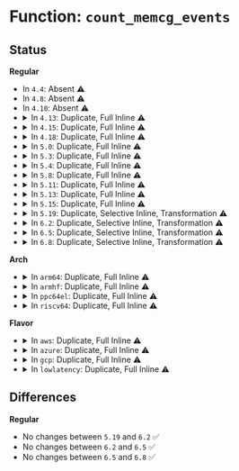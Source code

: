 # Function: <code>count_memcg_events</code>

## Status
<b>Regular</b>
<ul>
<li>
In <code>4.4</code>: Absent ⚠️
</li>
<li>
In <code>4.8</code>: Absent ⚠️
</li>
<li>
In <code>4.10</code>: Absent ⚠️
</li>
<li>
<details>
<summary>In <code>4.13</code>: Duplicate, Full Inline ⚠️</summary>

**Collision:** Static Duplication

**Inline:** Full

**Transformation:** False

**Instances:**

```
In mm/swap.c (ffffffff811ca724)
Location: include/linux/memcontrol.h:627
Inline: True
```
```
In mm/vmscan.c (ffffffff811d3d00)
Location: include/linux/memcontrol.h:627
Inline: True
Inline callers:
  - mm/vmscan.c:shrink_active_list
  - mm/vmscan.c:move_active_pages_to_lru
  - mm/vmscan.c:shrink_inactive_list
  - mm/vmscan.c:shrink_inactive_list
  - mm/vmscan.c:shrink_inactive_list
  - mm/vmscan.c:shrink_inactive_list
  - mm/vmscan.c:shrink_page_list
  - mm/vmscan.c:shrink_page_list
```
</details>
</li>
<li>
<details>
<summary>In <code>4.15</code>: Duplicate, Full Inline ⚠️</summary>

**Collision:** Static Duplication

**Inline:** Full

**Transformation:** False

**Instances:**

```
In mm/swap.c (ffffffff811df659)
Location: include/linux/memcontrol.h:630
Inline: True
```
```
In mm/vmscan.c (ffffffff811e9250)
Location: include/linux/memcontrol.h:630
Inline: True
Inline callers:
  - mm/vmscan.c:shrink_active_list
  - mm/vmscan.c:move_active_pages_to_lru
  - mm/vmscan.c:shrink_inactive_list
  - mm/vmscan.c:shrink_inactive_list
  - mm/vmscan.c:shrink_inactive_list
  - mm/vmscan.c:shrink_inactive_list
  - mm/vmscan.c:shrink_page_list
  - mm/vmscan.c:shrink_page_list
```
</details>
</li>
<li>
<details>
<summary>In <code>4.18</code>: Duplicate, Full Inline ⚠️</summary>

**Collision:** Static Duplication

**Inline:** Full

**Transformation:** False

**Instances:**

```
In mm/filemap.c (ffffffff811efc20)
Location: include/linux/memcontrol.h:696
Inline: True
Inline callers:
  - mm/filemap.c:filemap_fault
```
```
In mm/swap.c (ffffffff81200e06)
Location: include/linux/memcontrol.h:696
Inline: True
```
```
In mm/vmscan.c (ffffffff8120a775)
Location: include/linux/memcontrol.h:696
Inline: True
Inline callers:
  - mm/vmscan.c:shrink_active_list
  - mm/vmscan.c:move_active_pages_to_lru
  - mm/vmscan.c:shrink_inactive_list
  - mm/vmscan.c:shrink_inactive_list
  - mm/vmscan.c:shrink_inactive_list
  - mm/vmscan.c:shrink_inactive_list
  - mm/vmscan.c:shrink_page_list
  - mm/vmscan.c:shrink_page_list
```
```
In mm/shmem.c (ffffffff81211272)
Location: include/linux/memcontrol.h:696
Inline: True
Inline callers:
  - mm/shmem.c:shmem_getpage_gfp
```
```
In mm/memory.c (ffffffff812302be)
Location: include/linux/memcontrol.h:696
Inline: True
Inline callers:
  - mm/memory.c:handle_mm_fault
  - mm/memory.c:do_swap_page
```
```
In fs/dax.c (ffffffff812f9ad7)
Location: include/linux/memcontrol.h:696
Inline: True
```
</details>
</li>
<li>
<details>
<summary>In <code>5.0</code>: Duplicate, Full Inline ⚠️</summary>

**Collision:** Static Duplication

**Inline:** Full

**Transformation:** False

**Instances:**

```
In mm/filemap.c (ffffffff81201e7b)
Location: include/linux/memcontrol.h:736
Inline: True
Inline callers:
  - mm/filemap.c:filemap_fault
```
```
In mm/swap.c (ffffffff8121377b)
Location: include/linux/memcontrol.h:736
Inline: True
```
```
In mm/vmscan.c (ffffffff8121d465)
Location: include/linux/memcontrol.h:736
Inline: True
Inline callers:
  - mm/vmscan.c:shrink_active_list
  - mm/vmscan.c:move_active_pages_to_lru
  - mm/vmscan.c:shrink_inactive_list
  - mm/vmscan.c:shrink_inactive_list
  - mm/vmscan.c:shrink_inactive_list
  - mm/vmscan.c:shrink_inactive_list
  - mm/vmscan.c:shrink_page_list
  - mm/vmscan.c:shrink_page_list
```
```
In mm/shmem.c (ffffffff812231bb)
Location: include/linux/memcontrol.h:736
Inline: True
Inline callers:
  - mm/shmem.c:shmem_getpage_gfp
```
```
In mm/memory.c (ffffffff81242c6e)
Location: include/linux/memcontrol.h:736
Inline: True
Inline callers:
  - mm/memory.c:handle_mm_fault
  - mm/memory.c:do_swap_page
```
```
In fs/dax.c (ffffffff8130da8c)
Location: include/linux/memcontrol.h:736
Inline: True
```
</details>
</li>
<li>
<details>
<summary>In <code>5.3</code>: Duplicate, Full Inline ⚠️</summary>

**Collision:** Static Duplication

**Inline:** Full

**Transformation:** False

**Instances:**

```
In mm/filemap.c (ffffffff81217ca3)
Location: include/linux/memcontrol.h:716
Inline: True
Inline callers:
  - mm/filemap.c:filemap_fault
```
```
In mm/swap.c (ffffffff812231ba)
Location: include/linux/memcontrol.h:716
Inline: True
```
```
In mm/vmscan.c (ffffffff8122bdc7)
Location: include/linux/memcontrol.h:716
Inline: True
Inline callers:
  - mm/vmscan.c:shrink_page_list
  - mm/vmscan.c:shrink_page_list
```
```
In mm/shmem.c (ffffffff812331de)
Location: include/linux/memcontrol.h:716
Inline: True
Inline callers:
  - mm/shmem.c:shmem_swapin_page
```
```
In mm/memory.c (ffffffff81254b0f)
Location: include/linux/memcontrol.h:716
Inline: True
Inline callers:
  - mm/memory.c:handle_mm_fault
  - mm/memory.c:do_swap_page
```
```
In mm/huge_memory.c (ffffffff812a6d3f)
Location: include/linux/memcontrol.h:716
Inline: True
Inline callers:
  - mm/huge_memory.c:do_huge_pmd_wp_page
  - mm/huge_memory.c:do_huge_pmd_anonymous_page
```
```
In mm/khugepaged.c (ffffffff812aaf73)
Location: include/linux/memcontrol.h:716
Inline: True
Inline callers:
  - mm/khugepaged.c:collapse_shmem
  - mm/khugepaged.c:collapse_huge_page
```
```
In fs/dax.c (ffffffff81335cb5)
Location: include/linux/memcontrol.h:716
Inline: True
```
</details>
</li>
<li>
<details>
<summary>In <code>5.4</code>: Duplicate, Full Inline ⚠️</summary>

**Collision:** Static Duplication

**Inline:** Full

**Transformation:** False

**Instances:**

```
In mm/filemap.c (ffffffff81225577)
Location: include/linux/memcontrol.h:753
Inline: True
Inline callers:
  - mm/filemap.c:filemap_fault
```
```
In mm/swap.c (ffffffff81230c6a)
Location: include/linux/memcontrol.h:753
Inline: True
```
```
In mm/vmscan.c (ffffffff81239c8d)
Location: include/linux/memcontrol.h:753
Inline: True
Inline callers:
  - mm/vmscan.c:shrink_page_list
  - mm/vmscan.c:shrink_page_list
```
```
In mm/shmem.c (ffffffff812413ff)
Location: include/linux/memcontrol.h:753
Inline: True
Inline callers:
  - mm/shmem.c:shmem_swapin_page
```
```
In mm/memory.c (ffffffff8126306f)
Location: include/linux/memcontrol.h:753
Inline: True
Inline callers:
  - mm/memory.c:handle_mm_fault
  - mm/memory.c:do_swap_page
```
```
In mm/huge_memory.c (ffffffff812b81ea)
Location: include/linux/memcontrol.h:753
Inline: True
Inline callers:
  - mm/huge_memory.c:do_huge_pmd_wp_page
  - mm/huge_memory.c:do_huge_pmd_anonymous_page
```
```
In mm/khugepaged.c (ffffffff812bc90e)
Location: include/linux/memcontrol.h:753
Inline: True
Inline callers:
  - mm/khugepaged.c:collapse_file
  - mm/khugepaged.c:collapse_huge_page
```
```
In fs/dax.c (ffffffff813498b5)
Location: include/linux/memcontrol.h:753
Inline: True
```
</details>
</li>
<li>
<details>
<summary>In <code>5.8</code>: Duplicate, Full Inline ⚠️</summary>

**Collision:** Static Duplication

**Inline:** Full

**Transformation:** False

**Instances:**

```
In mm/filemap.c (ffffffff81253554)
Location: include/linux/memcontrol.h:731
Inline: True
Inline callers:
  - mm/filemap.c:filemap_fault
```
```
In mm/vmscan.c (ffffffff81266414)
Location: include/linux/memcontrol.h:731
Inline: True
Inline callers:
  - mm/vmscan.c:shrink_page_list
  - mm/vmscan.c:shrink_page_list
```
```
In mm/shmem.c (ffffffff8126dc5a)
Location: include/linux/memcontrol.h:731
Inline: True
Inline callers:
  - mm/shmem.c:shmem_swapin_page
```
```
In mm/memory.c (ffffffff81294e4f)
Location: include/linux/memcontrol.h:731
Inline: True
Inline callers:
  - mm/memory.c:handle_mm_fault
  - mm/memory.c:do_swap_page
```
```
In mm/huge_memory.c (ffffffff812e968d)
Location: include/linux/memcontrol.h:731
Inline: True
Inline callers:
  - mm/huge_memory.c:__do_huge_pmd_anonymous_page
```
```
In mm/khugepaged.c (ffffffff812f143c)
Location: include/linux/memcontrol.h:731
Inline: True
Inline callers:
  - mm/khugepaged.c:collapse_file
  - mm/khugepaged.c:collapse_huge_page
```
```
In fs/dax.c (ffffffff8138eb20)
Location: include/linux/memcontrol.h:731
Inline: True
Inline callers:
  - fs/dax.c:dax_iomap_pte_fault
```
</details>
</li>
<li>
<details>
<summary>In <code>5.11</code>: Duplicate, Full Inline ⚠️</summary>

**Collision:** Static Duplication

**Inline:** Full

**Transformation:** False

**Instances:**

```
In mm/filemap.c (ffffffff8125883e)
Location: include/linux/memcontrol.h:1000
Inline: True
```
```
In mm/vmscan.c (ffffffff81270e19)
Location: include/linux/memcontrol.h:1000
Inline: True
Inline callers:
  - mm/vmscan.c:shrink_page_list
  - mm/vmscan.c:shrink_page_list
```
```
In mm/shmem.c (ffffffff812764ae)
Location: include/linux/memcontrol.h:1000
Inline: True
```
```
In mm/memory.c (ffffffff8129f6d3)
Location: include/linux/memcontrol.h:1000
Inline: True
Inline callers:
  - mm/memory.c:handle_mm_fault
  - mm/memory.c:do_swap_page
```
```
In mm/huge_memory.c (ffffffff812f4b2d)
Location: include/linux/memcontrol.h:1000
Inline: True
Inline callers:
  - mm/huge_memory.c:__do_huge_pmd_anonymous_page
```
```
In mm/khugepaged.c (ffffffff812fde31)
Location: include/linux/memcontrol.h:1000
Inline: True
Inline callers:
  - mm/khugepaged.c:collapse_file
  - mm/khugepaged.c:collapse_huge_page
```
```
In fs/dax.c (ffffffff8139df3e)
Location: include/linux/memcontrol.h:1000
Inline: True
```
</details>
</li>
<li>
<details>
<summary>In <code>5.13</code>: Duplicate, Full Inline ⚠️</summary>

**Collision:** Static Duplication

**Inline:** Full

**Transformation:** False

**Instances:**

```
In mm/filemap.c (ffffffff8125ce9e)
Location: include/linux/memcontrol.h:1041
Inline: True
```
```
In mm/vmscan.c (ffffffff812751f5)
Location: include/linux/memcontrol.h:1041
Inline: True
```
```
In mm/shmem.c (ffffffff8127d0de)
Location: include/linux/memcontrol.h:1041
Inline: True
```
```
In mm/memory.c (ffffffff812a46d3)
Location: include/linux/memcontrol.h:1041
Inline: True
Inline callers:
  - mm/memory.c:handle_mm_fault
  - mm/memory.c:do_swap_page
```
```
In mm/huge_memory.c (ffffffff812fb0ae)
Location: include/linux/memcontrol.h:1041
Inline: True
Inline callers:
  - mm/huge_memory.c:__do_huge_pmd_anonymous_page
```
```
In mm/khugepaged.c (ffffffff81304714)
Location: include/linux/memcontrol.h:1041
Inline: True
Inline callers:
  - mm/khugepaged.c:collapse_file
  - mm/khugepaged.c:collapse_huge_page
```
```
In fs/dax.c (ffffffff813a6c7e)
Location: include/linux/memcontrol.h:1041
Inline: True
```
</details>
</li>
<li>
<details>
<summary>In <code>5.15</code>: Duplicate, Full Inline ⚠️</summary>

**Collision:** Static Duplication

**Inline:** Full

**Transformation:** False

**Instances:**

```
In mm/filemap.c (ffffffff8129964b)
Location: include/linux/memcontrol.h:1033
Inline: True
```
```
In mm/vmscan.c (ffffffff812b2545)
Location: include/linux/memcontrol.h:1033
Inline: True
```
```
In mm/shmem.c (ffffffff812bb22b)
Location: include/linux/memcontrol.h:1033
Inline: True
```
```
In mm/memory.c (ffffffff812e5983)
Location: include/linux/memcontrol.h:1033
Inline: True
Inline callers:
  - mm/memory.c:handle_mm_fault
  - mm/memory.c:do_swap_page
```
```
In mm/huge_memory.c (ffffffff81344f17)
Location: include/linux/memcontrol.h:1033
Inline: True
Inline callers:
  - mm/huge_memory.c:__do_huge_pmd_anonymous_page
```
```
In mm/khugepaged.c (ffffffff8134e449)
Location: include/linux/memcontrol.h:1033
Inline: True
Inline callers:
  - mm/khugepaged.c:collapse_file
  - mm/khugepaged.c:collapse_huge_page
```
```
In fs/dax.c (ffffffff813f6b3b)
Location: include/linux/memcontrol.h:1033
Inline: True
```
</details>
</li>
<li>
<details>
<summary>In <code>5.19</code>: Duplicate, Selective Inline, Transformation ⚠️</summary>

```c
void count_memcg_events(struct mem_cgroup *memcg, enum vm_event_item idx, long unsigned int count);
```

**Collision:** Static Duplication

**Inline:** Selective

**Transformation:** True

**Instances:**

```
In mm/filemap.c (ffffffff812ef630)
Location: include/linux/memcontrol.h:1057
Inline: True
Direct callers:
  - mm/filemap.c:filemap_fault
```
```
In mm/vmscan.c (ffffffff8130bb00)
Location: include/linux/memcontrol.h:1057
Inline: False
Direct callers:
  - mm/vmscan.c:shrink_page_list
  - mm/vmscan.c:shrink_page_list
```
```
In mm/shmem.c (ffffffff81315d50)
Location: include/linux/memcontrol.h:1057
Inline: True
Direct callers:
  - mm/shmem.c:shmem_swapin_folio
```
```
In mm/memory.c (ffffffff8133ce80)
Location: include/linux/memcontrol.h:1057
Inline: True
Direct callers:
  - mm/memory.c:handle_mm_fault
  - mm/memory.c:do_swap_page
```
```
In mm/zswap.c (ffffffff81384770)
Location: include/linux/memcontrol.h:1057
Inline: True
Direct callers:
  - mm/zswap.c:zswap_frontswap_load
  - mm/zswap.c:zswap_frontswap_store
```
```
In mm/huge_memory.c (ffffffff813b9320)
Location: include/linux/memcontrol.h:1057
Inline: True
Direct callers:
  - mm/huge_memory.c:__do_huge_pmd_anonymous_page
```
```
In mm/khugepaged.c (ffffffff813c3710)
Location: include/linux/memcontrol.h:1057
Inline: True
Direct callers:
  - mm/khugepaged.c:collapse_file
  - mm/khugepaged.c:collapse_huge_page
```
```
In fs/dax.c (ffffffff81467800)
Location: include/linux/memcontrol.h:1057
Inline: True
Direct callers:
  - fs/dax.c:dax_iomap_pte_fault
```
**Symbols:**

```
ffffffff812ef630-ffffffff812ef670: count_memcg_events.constprop.0 (STB_LOCAL)
ffffffff8130bb00-ffffffff8130bb36: count_memcg_events (STB_LOCAL)
ffffffff81315d50-ffffffff81315d90: count_memcg_events.constprop.0 (STB_LOCAL)
ffffffff8133ce80-ffffffff8133cebb: count_memcg_events.constprop.0 (STB_LOCAL)
ffffffff81384770-ffffffff813847ab: count_memcg_events.constprop.0 (STB_LOCAL)
ffffffff813b9320-ffffffff813b9360: count_memcg_events.constprop.0 (STB_LOCAL)
ffffffff813c3710-ffffffff813c3750: count_memcg_events.constprop.0 (STB_LOCAL)
ffffffff81467800-ffffffff81467840: count_memcg_events.constprop.0 (STB_LOCAL)
```
</details>
</li>
<li>
<details>
<summary>In <code>6.2</code>: Duplicate, Selective Inline, Transformation ⚠️</summary>

```c
void count_memcg_events(struct mem_cgroup *memcg, enum vm_event_item idx, long unsigned int count);
```

**Collision:** Static Duplication

**Inline:** Selective

**Transformation:** True

**Instances:**

```
In mm/filemap.c (ffffffff8135a020)
Location: include/linux/memcontrol.h:1057
Inline: True
Direct callers:
  - mm/filemap.c:filemap_fault
```
```
In mm/vmscan.c (ffffffff81376360)
Location: include/linux/memcontrol.h:1057
Inline: False
Direct callers:
  - mm/vmscan.c:shrink_folio_list
  - mm/vmscan.c:shrink_folio_list
```
```
In mm/shmem.c (ffffffff81389e60)
Location: include/linux/memcontrol.h:1057
Inline: True
Direct callers:
  - mm/shmem.c:shmem_swapin_folio
```
```
In mm/memory.c (ffffffff813b4a90)
Location: include/linux/memcontrol.h:1057
Inline: True
Direct callers:
  - mm/memory.c:handle_mm_fault
  - mm/memory.c:do_swap_page
```
```
In mm/zswap.c (ffffffff81402380)
Location: include/linux/memcontrol.h:1057
Inline: True
Direct callers:
  - mm/zswap.c:zswap_frontswap_load
  - mm/zswap.c:zswap_frontswap_store
```
```
In mm/huge_memory.c (ffffffff8143b5d0)
Location: include/linux/memcontrol.h:1057
Inline: True
Direct callers:
  - mm/huge_memory.c:__do_huge_pmd_anonymous_page
```
```
In mm/khugepaged.c (ffffffff814460f0)
Location: include/linux/memcontrol.h:1057
Inline: True
Direct callers:
  - mm/khugepaged.c:alloc_charge_hpage
```
```
In fs/dax.c (ffffffff814f7ea0)
Location: include/linux/memcontrol.h:1057
Inline: True
Direct callers:
  - fs/dax.c:dax_iomap_pte_fault
```
**Symbols:**

```
ffffffff8135a020-ffffffff8135a06b: count_memcg_events.constprop.0 (STB_LOCAL)
ffffffff81376360-ffffffff813763b3: count_memcg_events (STB_LOCAL)
ffffffff81389e60-ffffffff81389eab: count_memcg_events.constprop.0 (STB_LOCAL)
ffffffff813b4a90-ffffffff813b4adf: count_memcg_events.constprop.0 (STB_LOCAL)
ffffffff81402380-ffffffff814023cf: count_memcg_events.constprop.0 (STB_LOCAL)
ffffffff8143b5d0-ffffffff8143b61b: count_memcg_events.constprop.0 (STB_LOCAL)
ffffffff814460f0-ffffffff8144613b: count_memcg_events.constprop.0 (STB_LOCAL)
ffffffff814f7ea0-ffffffff814f7eeb: count_memcg_events.constprop.0 (STB_LOCAL)
```
</details>
</li>
<li>
<details>
<summary>In <code>6.5</code>: Duplicate, Selective Inline, Transformation ⚠️</summary>

```c
void count_memcg_events(struct mem_cgroup *memcg, enum vm_event_item idx, long unsigned int count);
```

**Collision:** Static Duplication

**Inline:** Selective

**Transformation:** True

**Instances:**

```
In mm/filemap.c (ffffffff8138ba70)
Location: include/linux/memcontrol.h:1073
Inline: True
Direct callers:
  - mm/filemap.c:filemap_fault
```
```
In mm/vmscan.c (ffffffff813a5c70)
Location: include/linux/memcontrol.h:1073
Inline: False
Direct callers:
  - mm/vmscan.c:shrink_folio_list
  - mm/vmscan.c:shrink_folio_list
```
```
In mm/shmem.c (ffffffff813bc040)
Location: include/linux/memcontrol.h:1073
Inline: True
Direct callers:
  - mm/shmem.c:shmem_swapin_folio
```
```
In mm/memory.c (ffffffff813e96f0)
Location: include/linux/memcontrol.h:1073
Inline: True
Direct callers:
  - mm/memory.c:handle_mm_fault
  - mm/memory.c:do_swap_page
```
```
In mm/zswap.c (ffffffff81435240)
Location: include/linux/memcontrol.h:1073
Inline: True
Direct callers:
  - mm/zswap.c:zswap_frontswap_load
  - mm/zswap.c:zswap_frontswap_store
```
```
In mm/huge_memory.c (ffffffff81470f40)
Location: include/linux/memcontrol.h:1073
Inline: True
Direct callers:
  - mm/huge_memory.c:__do_huge_pmd_anonymous_page
```
```
In mm/khugepaged.c (ffffffff8147b7d0)
Location: include/linux/memcontrol.h:1073
Inline: True
Direct callers:
  - mm/khugepaged.c:alloc_charge_hpage
```
```
In fs/dax.c (ffffffff8152f0a0)
Location: include/linux/memcontrol.h:1073
Inline: True
Direct callers:
  - fs/dax.c:dax_iomap_pte_fault
```
**Symbols:**

```
ffffffff8138ba70-ffffffff8138babb: count_memcg_events.constprop.0 (STB_LOCAL)
ffffffff813a5c70-ffffffff813a5cc3: count_memcg_events (STB_LOCAL)
ffffffff813bc040-ffffffff813bc08b: count_memcg_events.constprop.0 (STB_LOCAL)
ffffffff813e96f0-ffffffff813e973f: count_memcg_events.constprop.0 (STB_LOCAL)
ffffffff81435240-ffffffff8143528f: count_memcg_events.constprop.0 (STB_LOCAL)
ffffffff81470f40-ffffffff81470f8b: count_memcg_events.constprop.0 (STB_LOCAL)
ffffffff8147b7d0-ffffffff8147b81b: count_memcg_events.constprop.0 (STB_LOCAL)
ffffffff8152f0a0-ffffffff8152f0eb: count_memcg_events.constprop.0 (STB_LOCAL)
```
</details>
</li>
<li>
<details>
<summary>In <code>6.8</code>: Duplicate, Selective Inline, Transformation ⚠️</summary>

```c
void count_memcg_events(struct mem_cgroup *memcg, enum vm_event_item idx, long unsigned int count);
```

**Collision:** Static Duplication

**Inline:** Selective

**Transformation:** True

**Instances:**

```
In mm/filemap.c (ffffffff813b55e0)
Location: include/linux/memcontrol.h:1090
Inline: True
Direct callers:
  - mm/filemap.c:filemap_fault
```
```
In mm/vmscan.c (ffffffff813cf7e0)
Location: include/linux/memcontrol.h:1090
Inline: False
Direct callers:
  - mm/vmscan.c:shrink_folio_list
  - mm/vmscan.c:shrink_folio_list
  - mm/vmscan.c:shrink_folio_list
```
```
In mm/shmem.c (ffffffff813e6c30)
Location: include/linux/memcontrol.h:1090
Inline: True
Direct callers:
  - mm/shmem.c:shmem_swapin_folio
```
```
In mm/memory.c (ffffffff81414670)
Location: include/linux/memcontrol.h:1090
Inline: True
Direct callers:
  - mm/memory.c:handle_mm_fault
  - mm/memory.c:do_swap_page
```
```
In mm/page_io.c (ffffffff81463030)
Location: include/linux/memcontrol.h:1090
Inline: True
Direct callers:
  - mm/page_io.c:__swap_writepage
  - mm/page_io.c:swap_writepage_bdev_sync
  - mm/page_io.c:swap_writepage_fs
```
```
In mm/zswap.c (ffffffff8146e2e0)
Location: include/linux/memcontrol.h:1090
Inline: True
Direct callers:
  - mm/zswap.c:zswap_load
  - mm/zswap.c:zswap_store
  - mm/zswap.c:shrink_memcg_cb
```
```
In mm/huge_memory.c (ffffffff814a0600)
Location: include/linux/memcontrol.h:1090
Inline: True
Direct callers:
  - mm/huge_memory.c:__do_huge_pmd_anonymous_page
```
```
In mm/khugepaged.c (ffffffff814aaab0)
Location: include/linux/memcontrol.h:1090
Inline: True
Direct callers:
  - mm/khugepaged.c:alloc_charge_hpage
```
```
In fs/dax.c (ffffffff81563f80)
Location: include/linux/memcontrol.h:1090
Inline: True
Direct callers:
  - fs/dax.c:dax_iomap_pte_fault
```
**Symbols:**

```
ffffffff813b55e0-ffffffff813b562b: count_memcg_events.constprop.0 (STB_LOCAL)
ffffffff813cf7e0-ffffffff813cf833: count_memcg_events (STB_LOCAL)
ffffffff813e6c30-ffffffff813e6c7b: count_memcg_events.constprop.0 (STB_LOCAL)
ffffffff81414670-ffffffff814146bf: count_memcg_events.constprop.0 (STB_LOCAL)
ffffffff81463030-ffffffff8146307b: count_memcg_events.constprop.0 (STB_LOCAL)
ffffffff8146e2e0-ffffffff8146e32f: count_memcg_events.constprop.0 (STB_LOCAL)
ffffffff814a0600-ffffffff814a064b: count_memcg_events.constprop.0 (STB_LOCAL)
ffffffff814aaab0-ffffffff814aaafb: count_memcg_events.constprop.0 (STB_LOCAL)
ffffffff81563f80-ffffffff81563fcb: count_memcg_events.constprop.0 (STB_LOCAL)
```
</details>
</li>
</ul>
<b>Arch</b>
<ul>
<li>
<details>
<summary>In <code>arm64</code>: Duplicate, Full Inline ⚠️</summary>

**Collision:** Static Duplication

**Inline:** Full

**Transformation:** False

**Instances:**

```
In mm/filemap.c (ffff8000102b274c)
Location: include/linux/memcontrol.h:753
Inline: True
Inline callers:
  - mm/filemap.c:filemap_fault
```
```
In mm/swap.c (ffff8000102c1640)
Location: include/linux/memcontrol.h:753
Inline: True
```
```
In mm/vmscan.c (ffff8000102cac48)
Location: include/linux/memcontrol.h:753
Inline: True
Inline callers:
  - mm/vmscan.c:shrink_page_list
  - mm/vmscan.c:shrink_page_list
```
```
In mm/shmem.c (ffff8000102d3b4c)
Location: include/linux/memcontrol.h:753
Inline: True
Inline callers:
  - mm/shmem.c:shmem_swapin_page
```
```
In mm/memory.c (ffff8000102fa34c)
Location: include/linux/memcontrol.h:753
Inline: True
Inline callers:
  - mm/memory.c:handle_mm_fault
  - mm/memory.c:do_swap_page
```
```
In mm/huge_memory.c (ffff80001035882c)
Location: include/linux/memcontrol.h:753
Inline: True
Inline callers:
  - mm/huge_memory.c:do_huge_pmd_wp_page
  - mm/huge_memory.c:__do_huge_pmd_anonymous_page
```
```
In mm/khugepaged.c (ffff80001035db58)
Location: include/linux/memcontrol.h:753
Inline: True
Inline callers:
  - mm/khugepaged.c:collapse_file
  - mm/khugepaged.c:collapse_huge_page
```
```
In fs/dax.c (ffff80001040a358)
Location: include/linux/memcontrol.h:753
Inline: True
```
</details>
</li>
<li>
<details>
<summary>In <code>armhf</code>: Duplicate, Full Inline ⚠️</summary>

**Collision:** Static Duplication

**Inline:** Full

**Transformation:** False

**Instances:**

```
In mm/filemap.c (c04df9cc)
Location: include/linux/memcontrol.h:753
Inline: True
Inline callers:
  - mm/filemap.c:filemap_fault
```
```
In mm/swap.c (c04ebecc)
Location: include/linux/memcontrol.h:753
Inline: True
```
```
In mm/vmscan.c (c04f4a94)
Location: include/linux/memcontrol.h:753
Inline: True
Inline callers:
  - mm/vmscan.c:shrink_page_list
  - mm/vmscan.c:shrink_page_list
```
```
In mm/shmem.c (c04fbab8)
Location: include/linux/memcontrol.h:753
Inline: True
Inline callers:
  - mm/shmem.c:shmem_swapin_page
```
```
In mm/memory.c (c051bca4)
Location: include/linux/memcontrol.h:753
Inline: True
Inline callers:
  - mm/memory.c:handle_mm_fault
  - mm/memory.c:do_swap_page
```
</details>
</li>
<li>
<details>
<summary>In <code>ppc64el</code>: Duplicate, Full Inline ⚠️</summary>

**Collision:** Static Duplication

**Inline:** Full

**Transformation:** False

**Instances:**

```
In mm/filemap.c (c000000000368d2c)
Location: include/linux/memcontrol.h:753
Inline: True
Inline callers:
  - mm/filemap.c:filemap_fault
```
```
In mm/swap.c (c000000000379a28)
Location: include/linux/memcontrol.h:753
Inline: True
```
```
In mm/vmscan.c (c000000000387990)
Location: include/linux/memcontrol.h:753
Inline: True
Inline callers:
  - mm/vmscan.c:shrink_page_list
  - mm/vmscan.c:shrink_page_list
```
```
In mm/shmem.c (c000000000392918)
Location: include/linux/memcontrol.h:753
Inline: True
Inline callers:
  - mm/shmem.c:shmem_swapin_page
```
```
In mm/memory.c (c0000000003c44c4)
Location: include/linux/memcontrol.h:753
Inline: True
Inline callers:
  - mm/memory.c:handle_mm_fault
  - mm/memory.c:do_swap_page
```
```
In mm/huge_memory.c (c0000000004415bc)
Location: include/linux/memcontrol.h:753
Inline: True
Inline callers:
  - mm/huge_memory.c:do_huge_pmd_wp_page
  - mm/huge_memory.c:do_huge_pmd_anonymous_page
```
```
In mm/khugepaged.c (c000000000449188)
Location: include/linux/memcontrol.h:753
Inline: True
Inline callers:
  - mm/khugepaged.c:collapse_file
  - mm/khugepaged.c:collapse_huge_page
```
```
In fs/dax.c (c000000000516514)
Location: include/linux/memcontrol.h:753
Inline: True
```
</details>
</li>
<li>
<details>
<summary>In <code>riscv64</code>: Duplicate, Full Inline ⚠️</summary>

**Collision:** Static Duplication

**Inline:** Full

**Transformation:** False

**Instances:**

```
In mm/filemap.c (ffffffe0001d8084)
Location: include/linux/memcontrol.h:753
Inline: True
Inline callers:
  - mm/filemap.c:filemap_fault
```
```
In mm/swap.c (ffffffe0001e2394)
Location: include/linux/memcontrol.h:753
Inline: True
```
```
In mm/vmscan.c (ffffffe0001e9c38)
Location: include/linux/memcontrol.h:753
Inline: True
Inline callers:
  - mm/vmscan.c:shrink_page_list
  - mm/vmscan.c:shrink_page_list
```
```
In mm/shmem.c (ffffffe0001ef884)
Location: include/linux/memcontrol.h:753
Inline: True
Inline callers:
  - mm/shmem.c:shmem_swapin_page
```
```
In mm/memory.c (ffffffe000209b0e)
Location: include/linux/memcontrol.h:753
Inline: True
Inline callers:
  - mm/memory.c:handle_mm_fault
  - mm/memory.c:do_swap_page
```
```
In fs/dax.c (ffffffe0002b3f32)
Location: include/linux/memcontrol.h:753
Inline: True
```
</details>
</li>
</ul>
<b>Flavor</b>
<ul>
<li>
<details>
<summary>In <code>aws</code>: Duplicate, Full Inline ⚠️</summary>

**Collision:** Static Duplication

**Inline:** Full

**Transformation:** False

**Instances:**

```
In mm/filemap.c (ffffffff8121dbc7)
Location: include/linux/memcontrol.h:753
Inline: True
Inline callers:
  - mm/filemap.c:filemap_fault
```
```
In mm/swap.c (ffffffff812292ba)
Location: include/linux/memcontrol.h:753
Inline: True
```
```
In mm/vmscan.c (ffffffff812322dd)
Location: include/linux/memcontrol.h:753
Inline: True
Inline callers:
  - mm/vmscan.c:shrink_page_list
  - mm/vmscan.c:shrink_page_list
```
```
In mm/shmem.c (ffffffff81239a4f)
Location: include/linux/memcontrol.h:753
Inline: True
Inline callers:
  - mm/shmem.c:shmem_swapin_page
```
```
In mm/memory.c (ffffffff8125b6bf)
Location: include/linux/memcontrol.h:753
Inline: True
Inline callers:
  - mm/memory.c:handle_mm_fault
  - mm/memory.c:do_swap_page
```
```
In mm/huge_memory.c (ffffffff812b07ca)
Location: include/linux/memcontrol.h:753
Inline: True
Inline callers:
  - mm/huge_memory.c:do_huge_pmd_wp_page
  - mm/huge_memory.c:do_huge_pmd_anonymous_page
```
```
In mm/khugepaged.c (ffffffff812b4eee)
Location: include/linux/memcontrol.h:753
Inline: True
Inline callers:
  - mm/khugepaged.c:collapse_file
  - mm/khugepaged.c:collapse_huge_page
```
```
In fs/dax.c (ffffffff81341e95)
Location: include/linux/memcontrol.h:753
Inline: True
```
</details>
</li>
<li>
<details>
<summary>In <code>azure</code>: Duplicate, Full Inline ⚠️</summary>

**Collision:** Static Duplication

**Inline:** Full

**Transformation:** False

**Instances:**

```
In mm/filemap.c (ffffffff81210d91)
Location: include/linux/memcontrol.h:753
Inline: True
Inline callers:
  - mm/filemap.c:filemap_fault
```
```
In mm/swap.c (ffffffff8121c3fa)
Location: include/linux/memcontrol.h:753
Inline: True
```
```
In mm/vmscan.c (ffffffff8122539d)
Location: include/linux/memcontrol.h:753
Inline: True
Inline callers:
  - mm/vmscan.c:shrink_page_list
  - mm/vmscan.c:shrink_page_list
```
```
In mm/shmem.c (ffffffff8122ca7f)
Location: include/linux/memcontrol.h:753
Inline: True
Inline callers:
  - mm/shmem.c:shmem_swapin_page
```
```
In mm/memory.c (ffffffff8124dc9f)
Location: include/linux/memcontrol.h:753
Inline: True
Inline callers:
  - mm/memory.c:handle_mm_fault
  - mm/memory.c:do_swap_page
```
```
In mm/huge_memory.c (ffffffff812a1a5c)
Location: include/linux/memcontrol.h:753
Inline: True
Inline callers:
  - mm/huge_memory.c:do_huge_pmd_wp_page
  - mm/huge_memory.c:do_huge_pmd_anonymous_page
```
```
In mm/khugepaged.c (ffffffff812a5f30)
Location: include/linux/memcontrol.h:753
Inline: True
Inline callers:
  - mm/khugepaged.c:collapse_file
  - mm/khugepaged.c:collapse_huge_page
```
```
In fs/dax.c (ffffffff81332862)
Location: include/linux/memcontrol.h:753
Inline: True
```
</details>
</li>
<li>
<details>
<summary>In <code>gcp</code>: Duplicate, Full Inline ⚠️</summary>

**Collision:** Static Duplication

**Inline:** Full

**Transformation:** False

**Instances:**

```
In mm/filemap.c (ffffffff8121b967)
Location: include/linux/memcontrol.h:753
Inline: True
Inline callers:
  - mm/filemap.c:filemap_fault
```
```
In mm/swap.c (ffffffff8122705a)
Location: include/linux/memcontrol.h:753
Inline: True
```
```
In mm/vmscan.c (ffffffff8123007d)
Location: include/linux/memcontrol.h:753
Inline: True
Inline callers:
  - mm/vmscan.c:shrink_page_list
  - mm/vmscan.c:shrink_page_list
```
```
In mm/shmem.c (ffffffff812377ef)
Location: include/linux/memcontrol.h:753
Inline: True
Inline callers:
  - mm/shmem.c:shmem_swapin_page
```
```
In mm/memory.c (ffffffff8125945f)
Location: include/linux/memcontrol.h:753
Inline: True
Inline callers:
  - mm/memory.c:handle_mm_fault
  - mm/memory.c:do_swap_page
```
```
In mm/huge_memory.c (ffffffff812ae5da)
Location: include/linux/memcontrol.h:753
Inline: True
Inline callers:
  - mm/huge_memory.c:do_huge_pmd_wp_page
  - mm/huge_memory.c:do_huge_pmd_anonymous_page
```
```
In mm/khugepaged.c (ffffffff812b2cfe)
Location: include/linux/memcontrol.h:753
Inline: True
Inline callers:
  - mm/khugepaged.c:collapse_file
  - mm/khugepaged.c:collapse_huge_page
```
```
In fs/dax.c (ffffffff8133f965)
Location: include/linux/memcontrol.h:753
Inline: True
```
</details>
</li>
<li>
<details>
<summary>In <code>lowlatency</code>: Duplicate, Full Inline ⚠️</summary>

**Collision:** Static Duplication

**Inline:** Full

**Transformation:** False

**Instances:**

```
In mm/filemap.c (ffffffff8122a9c3)
Location: include/linux/memcontrol.h:753
Inline: True
Inline callers:
  - mm/filemap.c:filemap_fault
```
```
In mm/swap.c (ffffffff8123638a)
Location: include/linux/memcontrol.h:753
Inline: True
```
```
In mm/vmscan.c (ffffffff8123f4c6)
Location: include/linux/memcontrol.h:753
Inline: True
Inline callers:
  - mm/vmscan.c:shrink_page_list
  - mm/vmscan.c:shrink_page_list
```
```
In mm/shmem.c (ffffffff81246d35)
Location: include/linux/memcontrol.h:753
Inline: True
Inline callers:
  - mm/shmem.c:shmem_swapin_page
```
```
In mm/memory.c (ffffffff81268e64)
Location: include/linux/memcontrol.h:753
Inline: True
Inline callers:
  - mm/memory.c:handle_mm_fault
  - mm/memory.c:do_swap_page
```
```
In mm/huge_memory.c (ffffffff812be937)
Location: include/linux/memcontrol.h:753
Inline: True
Inline callers:
  - mm/huge_memory.c:do_huge_pmd_wp_page
  - mm/huge_memory.c:do_huge_pmd_anonymous_page
```
```
In mm/khugepaged.c (ffffffff812c313b)
Location: include/linux/memcontrol.h:753
Inline: True
Inline callers:
  - mm/khugepaged.c:collapse_file
  - mm/khugepaged.c:collapse_huge_page
```
```
In fs/dax.c (ffffffff81353336)
Location: include/linux/memcontrol.h:753
Inline: True
```
</details>
</li>
</ul>

## Differences
<b>Regular</b>
<ul>
<li>
No changes between <code>5.19</code> and <code>6.2</code> ✅
</li>
<li>
No changes between <code>6.2</code> and <code>6.5</code> ✅
</li>
<li>
No changes between <code>6.5</code> and <code>6.8</code> ✅
</li>
</ul>
